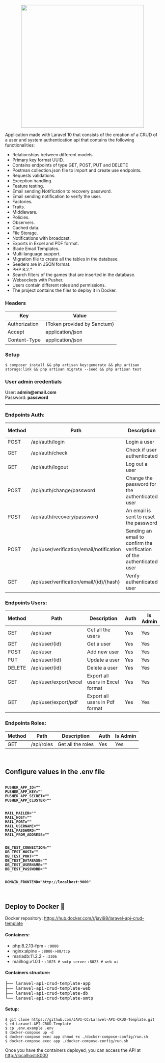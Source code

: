 <p align="center"><img src="https://raw.githubusercontent.com/laravel/art/master/logo-lockup/5%20SVG/2%20CMYK/1%20Full%20Color/laravel-logolockup-cmyk-red.svg" width="400"></p>

<span>Application made with Laravel 10 that consists of the creation of a CRUD of a user and system authentication api that contains the following functionalities:</span>
<ul>
  <li>Relationships between different models.</li>
  <li>Primary key format UUID.</li>
  <li>Contains endpoints of type GET, POST, PUT and DELETE</li>
  <li>Postman collection.json file to import and create use endpoints.</li>
  <li>Requests validations.</li>
  <li>Exception handling.</li>
  <li>Feature testing.</li>
  <li>Email sending Notification to recovery password.</li>
  <li>Email sending notification to verify the user.</li>
  <li>Factories.</li>
  <li>Traits.</li>
  <li>Middleware.</li>
  <li>Policies.</li>
  <li>Observers.</li>
  <li>Cached data.</li>
  <li>File Storage.</li>
  <li>Notifications with broadcast.</li>
  <li>Exports in Excel and PDF format.</li>
  <li>Blade Email Templates.</li>
  <li>Multi language support.</li>
  <li>Migration file to create all the tables in the database.</li>
  <li>Seeders are in JSON format.</li>
  <li>PHP 8.2.*</li>
  <li>Search filters of the games that are inserted in the database.</li>
  <li>Websockets with Pusher.</li>
  <li>Users contain different roles and permissions.</li>
  <li>The project contains the files to deploy it in Docker.</li> 
</ul> 

<h3>Headers</h3>
<table>
<thead>
<tr>
<th>Key</th>
<th>Value</th>
</tr>
</thead>
<tbody>
<tr>
<td>Authorization</td>
<td>{Token provided by Sanctum}</td>
</tr>
<tr>
<td>Accept</td>
<td>application/json</td>
</tr>
<tr>
<td>Content-Type</td>
<td>application/json</td>
</tr>
</tbody>
</table>

<h3>Setup</h3>
<pre>
<code>$ composer install && php artisan key:generate && php artisan storage:link && php artisan migrate --seed && php artisan test</code>
</pre>

<h3>User admin credentials</h3>
<span>User: <b>admin@email.com</b></span><br>
<span>Password: <b>password</b></span>

<hr>

<h3>Endpoints Auth:</h3>
<table>
<thead>
<tr>
<th>Method</th>
<th>Path</th>
<th>Description</th>
<th>Auth</th>
<th>Is Admin</th>
</tr>
</thead>
<tbody>
<tr>
<td>POST</td>
<td>/api/auth/login</td>
<td>Login a user</td>
<td>No</td>
<td>No</td>
</tr>
<tr>
<td>GET</td>
<td>/api/auth/check</td>
<td>Check if user authenticated</td>
<td>Yes</td>
<td>No</td>
</tr>
<tr>
<td>GET</td>
<td>/api/auth/logout</td>
<td>Log out a user</td>
<td>Yes</td>
<td>No</td>
</tr>
<tr>
<td>POST</td>
<td>/api/auth/change/password</td>
<td>Change the password for the authenticated user</td>
<td>Yes</td>
<td>No</td>
</tr>
<tr>
<td>POST</td>
<td>/api/auth/recovery/password</td>
<td>An email is sent to reset the password</td>
<td>No</td>
<td>No</td>
</tr>
<tr>
<td>POST</td>
<td>/api/user/verification/email/notification</td>
<td>Sending an email to confirm the verification of the authenticated user</td>
<td>Yes</td>
<td>No</td>
</tr>
<tr>
<td>GET</td>
<td>/api/user/verification/email/{id}/{hash}</td>
<td>Verify authenticated user</td>
<td>Yes</td>
<td>No</td>
</tr>
</tbody>
</table>

<h3>Endpoints Users:</h3>
<table>
<thead>
<tr>
<th>Method</th>
<th>Path</th>
<th>Description</th>
<th>Auth</th>
<th>Is Admin</th>
</tr>
</thead>
<tbody>
<tr>
<td>GET</td>
<td>/api/user</td>
<td>Get all the users</td>
<td>Yes</td>
<td>Yes</td>
</tr>
<tr>
<td>GET</td>
<td>/api/user/{id}</td>
<td>Get a user</td>
<td>Yes</td>
<td>Yes</td>
</tr>
<tr>
<td>POST</td>
<td>/api/user</td>
<td>Add new user</td>
<td>Yes</td>
<td>Yes</td>
</tr>
<tr>
<td>PUT</td>
<td>/api/user/{id}</td>
<td>Update a user</td>
<td>Yes</td>
<td>Yes</td>
</tr>
<tr>
<td>DELETE</td>
<td>/api/user/{id}</td>
<td>Delete a user</td>
<td>Yes</td>
<td>Yes</td>
</tr>
<tr>
<td>GET</td>
<td>/api/user/export/excel</td>
<td>Export all users in Excel format</td>
<td>Yes</td>
<td>Yes</td>
</tr>
<tr>
<td>GET</td>
<td>/api/user/export/pdf</td>
<td>Export all users in Pdf format</td>
<td>Yes</td>
<td>Yes</td>
</tr>
</tbody>
</table>

<h3>Endpoints Roles:</h3>
<table>
<thead>
<tr>
<th>Method</th>
<th>Path</th>
<th>Description</th>
<th>Auth</th>
<th>Is Admin</th>
</tr>
</thead>
<tbody>
<tr>
<td>GET</td>
<td>/api/roles</td>
<td>Get all the roles</td>
<td>Yes</td>
<td>Yes</td>
</tr>
</tbody>
</table>

<br>

<h2>Configure values in the .env file</h2>
<pre><code>
<strong>PUSHER_APP_ID=""</strong>
<strong>PUSHER_APP_KEY=""</strong>
<strong>PUSHER_APP_SECRET=""</strong>
<strong>PUSHER_APP_CLUSTER=""</strong>
</code></pre>

<pre><code>
<strong>MAIL_MAILER=""</strong>
<strong>MAIL_HOST=""</strong>
<strong>MAIL_PORT=""</strong>
<strong>MAIL_USERNAME=""</strong>
<strong>MAIL_PASSWORD=""</strong>
<strong>MAIL_FROM_ADDRESS=""</strong>
</code></pre>

<pre><code>
<strong>DB_TEST_CONNECTION=""</strong>
<strong>DB_TEST_HOST=""</strong>
<strong>DB_TEST_PORT=""</strong>
<strong>DB_TEST_DATABASE=""</strong>
<strong>DB_TEST_USERNAME=""</strong>
<strong>DB_TEST_PASSWORD=""</strong>
</code></pre>

<pre><code>
<strong>DOMAIN_FRONTEND="http://localhost:9000"</strong>
</code></pre>

<br>

<h2>Deploy to Docker <g-emoji class="g-emoji" alias="whale" fallback-src="https://github.githubassets.com/images/icons/emoji/unicode/1f433.png">🐳</g-emoji></h2>

<span>Docker repository: <a href="https://hub.docker.com/r/javi98/laravel-api-crud-template" target="_blank">https://hub.docker.com/r/javi98/laravel-api-crud-template</a></span>

<h4>Containers:</h4>
<ul>
<li><span>php:8.2.13-fpm</span> - <code>:9000</code></li>
<li><span>nginx:alpine</span> - <code>:8000->80/tcp</code></li>
<li><span>mariadb:11.2.2</span> - <code>:3306</code></li>
<li><span>mailhog:v1.0.1</span> - <code>:1025 # smtp server</code> <code>:8025 # web ui</code></li>
</ul>

<h4>Containers structure:</h4>
<div class="highlight highlight-source-shell"><pre>├── laravel-api-crud-template-app
├── laravel-api-crud-template-web
├── laravel-api-crud-template-db
└── laravel-api-crud-template-smtp</pre></div>

<h4>Setup:</h4>
<pre>
<code>$ git clone https://github.com/JAVI-CC/Laravel-API-CRUD-Template.git
$ cd Laravel-API-CRUD-Template
$ cp .env.example .env
$ docker-compose up -d
$ docker-compose exec app chmod +x ./docker-compose-config/run.sh
$ docker-compose exec app ./docker-compose-config/run.sh</code>
</pre>

<span>Once you have the containers deployed, you can access the API at </span> <a href="http://localhost:8000" target="_blank">http://localhost:8000</a>
